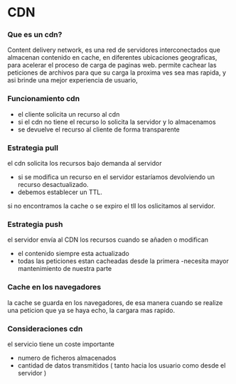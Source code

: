 # CDN

### Que es un cdn?
 
  Content delivery network, es una red de servidores interconectados 
  que almacenan contenido en cache, en 
  diferentes ubicaciones geograficas, para acelerar 
  el proceso de carga de paginas web.
  permite cachear las peticiones de archivos para que su carga la proxima ves 
  sea mas rapida, y asi brinde una mejor experiencia de usuario, 


### Funcionamiento cdn 

  - el cliente solicita un recurso al cdn 
  - si el cdn no tiene el recurso lo solicita la servidor y lo almacenamos
  - se devuelve el recurso al cliente de forma transparente


### Estrategia pull
 
  el cdn solicita los recursos bajo demanda al servidor 
   
   - si se modifica un recurso en el servidor estaríamos devolviendo un recurso
     desactualizado.
   - debemos establecer un TTL.
  
  si no encontramos la cache o se expiro el tll los oslicitamos al servidor.


### Estrategia push
 
  el servidor envía al CDN los recursos cuando se añaden o modifican

   - el contenido siempre esta actualizado 
   - todas las peticiones estan cacheadas desde la primera
   -necesita mayor mantenimiento de nuestra parte

### Cache en los navegadores
 
  la cache se guarda en los navegadores, de esa manera cuando 
  se realize una peticion que ya se haya echo, la cargara mas rapido.


### Consideraciones cdn 
 
  el servicio tiene un coste importante
   
   - numero de ficheros almacenados 
   - cantidad de datos transmitidos ( tanto hacia los usuario como desde el servidor )